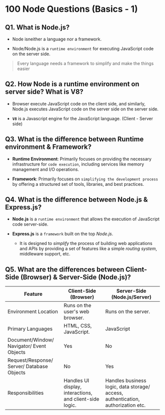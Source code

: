 # 100 Node Questions (Basics - 1)

## Q1. What is Node.js?

* Node isneither a language nor a framework.

* Node/Node.js is a `runtime environment` for executing JavaScript code on the server side.

> Every language needs a framework to simplify and make the things easier

## Q2. How Node is a runtime environment on server side? What is V8?

* Browser execute JavaScript code on the client side, and similarly, Node.js executes JavaScript code on the server side on the server side.

* **`V8`** is a Javascript engine for the JavaScript language. (Client - Server side)

## Q3. What is the difference between Runtime environment & Framework?

* **Runtime Environment**: Primarily focuses on providing the necessary infrastructure for `code execution`, including services like memory management and I/O operations.

* **Framework**: Primarily focuses on `simplifying the development process` by offering a structured set of tools, libraries, and best practices.

## Q4. What is the difference between Node.js & Express.js?

- **Node.js** is a `runtime environment` that allows the execution of JavaScript code server-side.

- **Express.js** is a `framework` built on the top *Node.js*.
  - It is designed to *simplify* the process of building web applications and APIs by providing a set of features like a simple *routing system*, middleware support, etc.

## Q5. What are the differences between Client-Side (Browser) & Server-Side (Node.js)?

| Feature | Client-Side (Browser) | Server-Side (Node.js/Server) |
|---|---|---|
| Environment Location | Runs on the user's web browser. | Runs on the server. |
| Primary Languages | HTML, CSS, JavaScript. | JavaScript |
| Document/Window/ Navigator/ Event Objects | Yes | No |
| Request/Response/ Server/ Database Objects | No | Yes |
| Responsibilities | Handles UI display, interactions, and client-side logic. | Handles business logic, data storage/ access, authentication, authorization etc. |

<!---
Adarsh 
29th July 2024
04:35 PM
(21:48)
--->